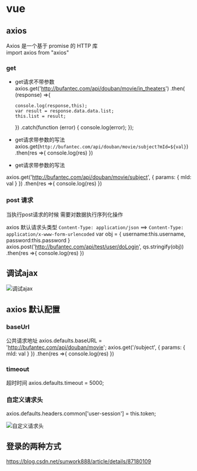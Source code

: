 # vue

## axios 
Axios 是一个基于 promise 的 HTTP 库  
import axios from "axios"
### get  

+ get请求不带参数 
 axios.get('http://bufantec.com/api/douban/movie/in_theaters')
    .then( (response) =>{

      console.log(response,this);
      var result = response.data.data.list;
      this.list = result;
    })
    .catch(function (error) {
      console.log(error);
    });

+ get请求带参数的写法 
  axios.get(`http://bufantec.com/api/douban/movie/subject?mId=${val}`)
 .then(res =>{
   console.log(res)
 })

+ get请求带参数的写法  

axios.get('http://bufantec.com/api/douban/movie/subject', {
    params: {
    mId: val
    }
})
.then(res =>{
    console.log(res)
})


### post 请求 
当执行post请求的时候 需要对数据执行序列化操作 

axios 默认请求头类型 `Content-Type: application/json`  ==> `Content-Type: application/x-www-form-urlencoded`
var obj = {
    username:this.username,
    password:this.password
}
axios.post('http://bufantec.com/api/test/user/doLogin', qs.stringify(obj))
.then(res =>{
    console.log(res)
})



## 调试ajax

![调试ajax](./调试ajax.bmp)


## axios 默认配置 

### baseUrl 
公共请求地址 
axios.defaults.baseURL = 'http://bufantec.com/api/douban/movie'; 
 axios.get('/subject', {
    params: {
      mId: val
    }
  })
  .then(res =>{
    console.log(res)
  })

### timeout

超时时间 
axios.defaults.timeout = 5000; 

### 自定义请求头
 axios.defaults.headers.common['user-session'] = this.token;

![自定义请求头](./自定义请求头.bmp)


## 登录的两种方式
https://blog.csdn.net/sunwork888/article/details/87180109